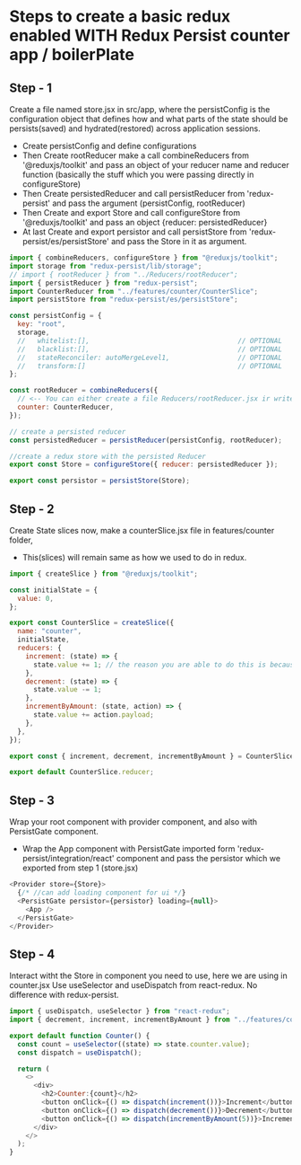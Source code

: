 # Steps to create a basic redux enabled WITH Redux Persist counter app / boilerPlate

## Step - 1

Create a file named store.jsx in src/app, where the persistConfig is the configuration object that defines how and what parts of the state should be persists(saved) and hydrated(restored) across application sessions.

- Create persistConfig and define configurations
- Then Create rootReducer make a call combineReducers from '@reduxjs/toolkit' and pass an object of your reducer name and reducer function (basically the stuff which you were passing directly in configureStore)
- Then Create persistedReducer and call persistReducer from 'redux-persist' and pass the argument (persistConfig, rootReducer)
- Then Create and export Store and call configureStore from '@reduxjs/toolkit' and pass an object {reducer: persistedReducer}
- At last Create and export persistor and call persistStore from 'redux-persist/es/persistStore' and pass the Store in it as argument.

```js
import { combineReducers, configureStore } from "@reduxjs/toolkit";
import storage from "redux-persist/lib/storage";
// import { rootReducer } from "../Reducers/rootReducer";
import { persistReducer } from "redux-persist";
import CounterReducer from "../features/counter/CounterSlice";
import persistStore from "redux-persist/es/persistStore";

const persistConfig = {
  key: "root",
  storage,
  //   whitelist:[],                                     // OPTIONAL
  //   blacklist:[],                                     // OPTIONAL
  //   stateReconciler: autoMergeLevel1,                 // OPTIONAL
  //   transform:[]                                      // OPTIONAL
};

const rootReducer = combineReducers({
  // <-- You can either create a file Reducers/rootReducer.jsx ir write it here.
  counter: CounterReducer,
});

// create a persisted reducer
const persistedReducer = persistReducer(persistConfig, rootReducer);

//create a redux store with the persisted Reducer
export const Store = configureStore({ reducer: persistedReducer });

export const persistor = persistStore(Store);
```

## Step - 2

Create State slices now, make a counterSlice.jsx file in features/counter folder,

- This(slices) will remain same as how we used to do in redux.

```js
import { createSlice } from "@reduxjs/toolkit";

const initialState = {
  value: 0,
};

export const CounterSlice = createSlice({
  name: "counter",
  initialState,
  reducers: {
    increment: (state) => {
      state.value += 1; // the reason you are able to do this is because of the immer(lib) is working underthehood (otherwise you cant set the state value/cant change the state value directly)
    },
    decrement: (state) => {
      state.value -= 1;
    },
    incrementByAmount: (state, action) => {
      state.value += action.payload;
    },
  },
});

export const { increment, decrement, incrementByAmount } = CounterSlice.actions;

export default CounterSlice.reducer;
```

## Step - 3

Wrap your root component with provider component, and also with PersistGate component.

- Wrap the App component with PersistGate imported form 'redux-persist/integration/react' component and pass the persistor which we exported from step 1 (store.jsx)

```js
<Provider store={Store}>
  {/* //can add loading component for ui */}
  <PersistGate persistor={persistor} loading={null}>
    <App />
  </PersistGate>
</Provider>
```

## Step - 4

Interact witht the Store in component you need to use, here we are using in counter.jsx
Use useSelector and useDispatch from react-redux. No difference with redux-persist.

```js
import { useDispatch, useSelector } from "react-redux";
import { decrement, increment, incrementByAmount } from "../features/counter/CounterSlice";

export default function Counter() {
  const count = useSelector((state) => state.counter.value);
  const dispatch = useDispatch();

  return (
    <>
      <div>
        <h2>Counter:{count}</h2>
        <button onClick={() => dispatch(increment())}>Increment</button>
        <button onClick={() => dispatch(decrement())}>Decrement</button>
        <button onClick={() => dispatch(incrementByAmount(5))}>Increment by 5</button>
      </div>
    </>
  );
}
```
